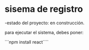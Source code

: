 <h1> sisema de registro</h1>

-estado del proyecto: en construcción.

para ejecutar el sistema, debes poner:

```npm install react````
